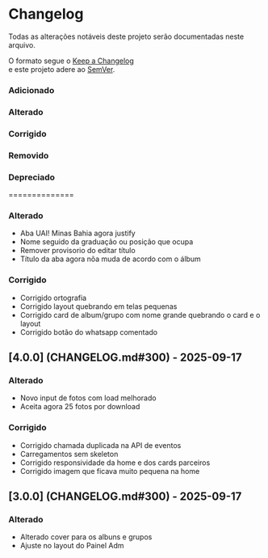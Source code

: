 # Changelog

Todas as alterações notáveis deste projeto serão documentadas neste arquivo.

O formato segue o [Keep a Changelog](https://keepachangelog.com/pt-BR/1.0.0/)  
e este projeto adere ao [SemVer](https://semver.org/lang/pt-BR/).

### Adicionado

### Alterado

### Corrigido

### Removido

### Depreciado

==============

### Alterado

- Aba UAI! Minas Bahia agora justify
- Nome seguido da graduação ou posição que ocupa
- Remover provisorio do editar título
- Título da aba agora nõa muda de acordo com o álbum

### Corrigido

- Corrigido ortografia
- Corrigido layout quebrando em telas pequenas
- Corrigido card de album/grupo com nome grande quebrando o card e o layout
- Corrigido botão do whatsapp comentado


## [4.0.0] (CHANGELOG.md#300) - 2025-09-17

### Alterado

- Novo input de fotos com load melhorado
- Aceita agora 25 fotos por download

### Corrigido

- Corrigido chamada duplicada na API de eventos
- Carregamentos sem skeleton
- Corrigido responsividade da home e dos cards parceiros
- Corrigido imagem que ficava muito pequena na home

## [3.0.0] (CHANGELOG.md#300) - 2025-09-17

### Alterado

- Alterado cover para os albuns e grupos
- Ajuste no layout do Painel Adm
